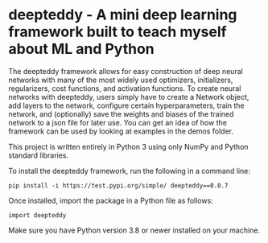# deepteddy - A mini deep learning framework built to teach myself about ML and Python

The deepteddy framework allows for easy construction of deep neural networks with many of the most widely used optimizers, initializers, regularizers, cost functions, and activation functions. To create neural networks with deepteddy, users simply have to create a Network object, add layers to the network, configure certain hyperparameters, train the network, and (optionally) save the weights and biases of the trained network to a json file for later use. You can get an idea of how the framework can be used by looking at examples in the demos folder.

This project is written entirely in Python 3 using only NumPy and Python standard libraries.

To install the deepteddy framework, run the following in a command line:

``` 
pip install -i https://test.pypi.org/simple/ deepteddy==0.0.7
```

Once installed, import the package in a Python file as follows:

```
import deepteddy
```

Make sure you have Python version 3.8 or newer installed on your machine.
